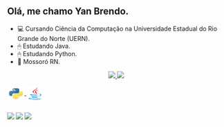 ## Olá, me chamo Yan Brendo.

- 💻 Cursando Ciência da Computação na Universidade Estadual do Rio Grande do Norte (UERN).
- 🖱 Estudando Java.
- 🖱 Estudando Python.
- 📍 Mossoró RN.

<div align="center">
  <a href="https://github.com/Yan-Brendo">
  <img height="180em" src="https://github-readme-stats.vercel.app/api?username=Yan-Brendo&show_icons=true&theme=dark&include_all_commits=true&count_private=true"/>
  <img height="180em" src="https://github-readme-stats.vercel.app/api/top-langs/?username=Yan-Brendo&layout=compact&langs_count=7&theme=dark"/>
</div>

<div style="display: inline_block"><br>
  <img align="center" alt="Yan-Python" height="30" width="40" src="https://raw.githubusercontent.com/devicons/devicon/master/icons/python/python-original.svg">
  <img align="center" alt="Yan-Java" height="30" width="40" src="https://raw.githubusercontent.com/devicons/devicon/master/icons/java/java-original.svg">
</div>

##

<div>
 <a href="https://instagram.com/yan_brendo" target="_blank"><img src="https://img.shields.io/badge/-Instagram-%23E4405F?style=for-the-badge&logo=instagram&logoColor=white" target="_blank"></a>
   <a href="https://www.linkedin.com/in/yam-brendo-72a81b242/" target="_blank"><img src="https://img.shields.io/badge/-LinkedIn-%230077B5?style=for-the-badge&logo=linkedin&logoColor=white" target="_blank"></a> 
     <a href="https://wa.me/5548999999999" target="_blank"><img src="https://img.shields.io/badge/-whatsapp-%230077B5?style=for-the-badge&logo=whatsapp&logoColor=white" target="_blank"></a> 
</div>
